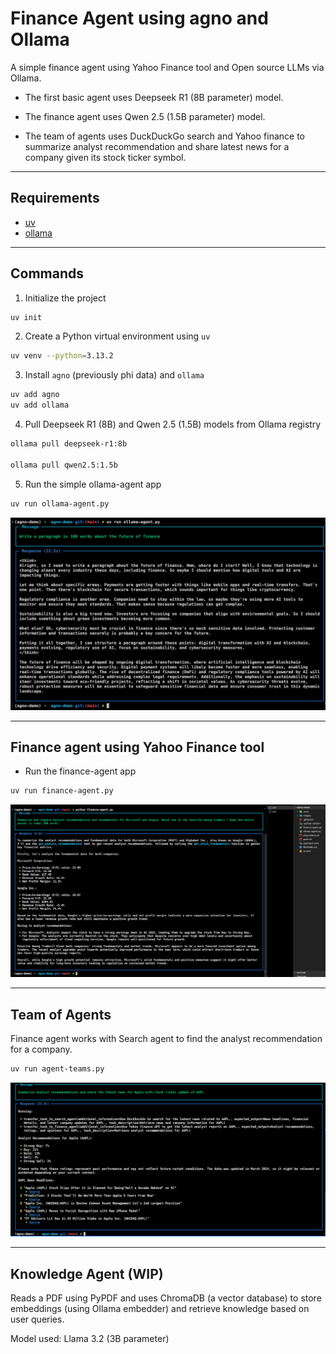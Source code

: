 # Finance Agent using agno and Ollama

A simple finance agent using Yahoo Finance tool and Open source LLMs via Ollama.

- The first basic agent uses Deepseek R1 (8B parameter) model.

- The finance agent uses Qwen 2.5 (1.5B parameter) model.

- The team of agents uses DuckDuckGo search and Yahoo finance to summarize analyst recommendation and share latest news for a company given its stock ticker symbol.

---

## Requirements

- [uv](https://github.com/astral-sh/uv)
- [ollama](https://github.com/ollama)

---

## Commands

1. Initialize the project

```bash
uv init
```

2. Create a Python virtual environment using `uv`

```bash
uv venv --python=3.13.2
```

3. Install `agno` (previously phi data) and `ollama`

```bash
uv add agno
uv add ollama
```

4. Pull Deepseek R1 (8B) and Qwen 2.5 (1.5B) models from Ollama registry

```bash
ollama pull deepseek-r1:8b

ollama pull qwen2.5:1.5b
```

5. Run the simple ollama-agent app

```bash
uv run ollama-agent.py
```

![Simple Ollama Agent](./images/ollama-agent.png)

---

## Finance agent using Yahoo Finance tool

- Run the finance-agent app

```bash
uv run finance-agent.py
```

![Finance Agent](./images/finance-agent.png)

---

## Team of Agents

Finance agent works with Search agent to find the analyst recommendation for a company.

```bash
uv run agent-teams.py
```

![Team of Agents](./images/agent-teams.png)

---

## Knowledge Agent (WIP)

Reads a PDF using PyPDF and uses ChromaDB (a vector database) to store embeddings (using Ollama embedder) and retrieve knowledge based on user queries.

Model used: Llama 3.2 (3B parameter)
